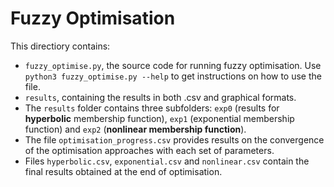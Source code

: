 # Fuzzy Optimisation
This directiory contains:

- `fuzzy_optimise.py`, the source code for running fuzzy optimisation. Use `python3 fuzzy_optimise.py --help` to get instructions on how to use the file.
- `results`, containing the results in both .csv and graphical formats. 
- The `results` folder contains three subfolders: `exp0` (results for **hyperbolic** membership function), `exp1` (exponential membership function) and `exp2` (**nonlinear membership function**).
- The file `optimisation_progress.csv` provides results on the convergence of the optimisation approaches with each set of parameters.
- Files `hyperbolic.csv`, `exponential.csv` and `nonlinear.csv` contain the final results obtained at the end of optimisation. 